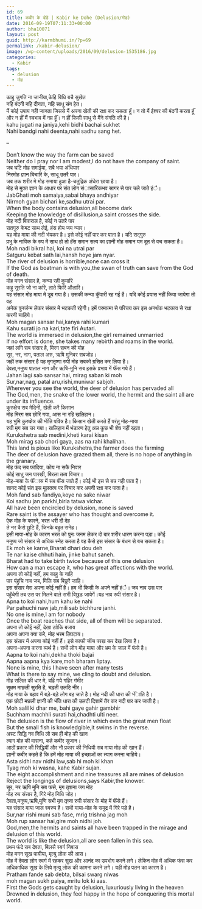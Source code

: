```yaml
---
id: 69
title: कबीर के दोहे | Kabir ke Dohe (Delusion/मोह)
date: 2016-09-19T07:11:33+00:00
author: bha10071
layout: post
guid: http://karmbhumi.in/?p=69
permalink: /kabir-delusion/
image: /wp-content/uploads/2016/09/delusion-1535186.jpg
categories:
  - Kabir
tags:
  - delusion
  - मोह
---
```

<div class="doha notranslate">
  <div class="hindi original">
    काहु जुगति ना जानीया,केहि बिधि बचै सुखेत<br /> नहि बंदगी नहि दीनता, नहि साधु संग हेत।
  </div>
  
  <div class="hindi">
    मैं कोई उपाय नहीे जानता जिससे मैं अपना खेती की रक्षा कर सकता हूॅ। न तो मैं ईश्वर की बंदगी करता हूॅं<br /> और न हीं मैं स्वभाव में नम्र हूॅं। न हीं किसी साधु से मैंने संगति की है।
  </div>
  
  <div class="eng original">
    kahu jugati na janiya,kehi bidhi bachai sukhet<br /> Nahi bandgi nahi deenta,nahi sadhu sang het.
  </div>
  
  <p>
    &#8211;
  </p>
  
  <div class="eng meaning">
    Don&#8217;t know the way the farm can be saved<br /> Neither do I pray nor I am modest,I do not have the company of saint.
  </div>
</div>

<div class="doha notranslate">
  <div class="hindi original">
    जब घटि मोह समाईया, सबै भया अंधियार<br /> निरमोह ज्ञान बिचारि के, साधू उतरै पार।
  </div>
  
  <div class="hindi">
    जब तक शरीर मे मोह समाया हुआ है-चतुद्रिक अंधेरा छाया है।<br /> मोह से मुक्त ज्ञान के आधार पर संत लोग संासारिकभव सागर से पार चले जाते हंै।
  </div>
  
  <div class="eng original">
    JabGhati moh samaiya,sabai bhaya andhiyar<br /> Nirmoh gyan bichari ke,sadhu utrai par.
  </div>
  
  <div class="eng meaning">
    When the body contains delusion,all become dark<br /> Keeping the knowledge of disillusion,a saint crosses the side.
  </div>
</div>

<div class="doha notranslate">
  <div class="hindi original">
    मोह नदी बिकराल है, कोई न उतरै पार<br /> सतगुरु केबट साथ लेई, हंस होय जम न्यार।
  </div>
  
  <div class="hindi">
    यह मोह माया की नदी भंयकर है। इसे कोई नहीं पार कर पाता है। यदि सद्गुरु<br /> प्रभु के नाविक के रुप में साथ हो तो हॅंस समान सत्य का ज्ञानी मोह समान यम दूत से वच सकता है।
  </div>
  
  <div class="eng original">
    Moh nadi bikral hai, koi na utrai par<br /> Satguru kebat sath lai,hansh hoye jam nyar.
  </div>
  
  <div class="eng meaning">
    The river of delusion is horrible,none can cross it<br /> If the God as boatman is with you,the swan of truth can save from the God of death.
  </div>
</div>

<div class="doha notranslate">
  <div class="hindi original">
    मोह मगन संसार है, कन्या रही कुमारि<br /> कहु सुरति जो ना करि, ताते फिरि औतारि।
  </div>
  
  <div class="hindi">
    यह संसार मोह माया मे डूब गया है। उसकी कन्या कुॅंवारी रह गई है। यदि कोई प्रयास नहीं किया जायेगा तो वह<br /> अनेक पुनर्जन्म लेकर संसार में भटकती रहेगी। हमें परमात्मा से परिचय कर इस अनर्थक भटकाव से रक्षा करनी चाहिये।
  </div>
  
  <div class="eng original">
    Moh magan sansar hai,kanya rahi kumari<br /> Kahu surati jo na kari,tate firi Autari.
  </div>
  
  <div class="eng meaning">
    The world is immersed in delusion,the girl remained unmarried<br /> If no effort is done, she takes many rebirth and roams in the world.
  </div>
</div>

<div class="doha notranslate">
  <div class="hindi original">
    जहां लगि सब संसार है, मिरग सबन की मोह<br /> सुर, नर, नाग, पताल अरु, ऋषि मुनिवर सबजोह।
  </div>
  
  <div class="hindi">
    जहाॅं तक संसार है यह मृगतृष्णा रुपी मोह सबको ग्रसित कर लिया है।<br /> देवता,मनुष्य पाताल नाग और ऋषि-मुनि सब इसके प्रभाव में फॅंस गये हैं।
  </div>
  
  <div class="eng original">
    Jahan lagi sab sansar hai, mirag saban ki moh<br /> Sur,nar,nag, patal aru,rishi,muniwar sabjoh.
  </div>
  
  <div class="eng meaning">
    Wherever you see the world, the deer of delusion has pervaded all<br /> The God,men, the snake of the lower world, the hermit and the saint all are under its influence.
  </div>
</div>

<div class="doha notranslate">
  <div class="hindi original">
    कुरुक्षेत्र सब मेदिनी, खेती करै किसान<br /> मोह मिरग सब छोरि गया, आस ना रहि खलिहान।
  </div>
  
  <div class="hindi">
    यह भुमि कुरुक्षेत्र की भाॅंति पवित्र है। किसान खेती करते हैं परंतु मोह-माया<br /> रुपी मृग सब चर गया। खलिहान में भंडारण हेतु अन्न कुछ भी शेष नहीं रहता।
  </div>
  
  <div class="eng original">
    Kurukshetra sab medini,kheti karai kisan<br /> Moh mirag sab chori gaya, aas na rahi khalihan.
  </div>
  
  <div class="eng meaning">
    This land is pious like Kurukshetra,the farmer does the farming<br /> The deer of delusion have grazed them all, there is no hope of anything in the granary.
  </div>
</div>

<div class="doha notranslate">
  <div class="hindi original">
    मोह फंद सब फांदिया, कोय ना सकै निवार<br /> कोई साधु जन पारखी, बिरला तत्व विचार।
  </div>
  
  <div class="hindi">
    मोह-माया के फॅंास में सब फॅंस जाते हैं। कोई भी इस से बच नही पाता है।<br /> शायद कोई संत इस मूलतत्व पर विचार कर अपनी रक्षा कर पाता है।
  </div>
  
  <div class="eng original">
    Moh fand sab fandiya,koye na sake niwar<br /> Koi sadhu jan parkhi,birla tatwa vichar.
  </div>
  
  <div class="eng meaning">
    All have been encircled by delusion, none is saved<br /> Rare saint is the assayer who has thought and overcome it.
  </div>
</div>

<div class="doha notranslate">
  <div class="hindi original">
    ऐक मोह के कारने, भरत धरी दौ देह<br /> ते नर कैसे छुटि हैं, जिनके बहुत सनेह।
  </div>
  
  <div class="hindi">
    इसी माया-मोह के कारण भरत को पुनः जनम लेकर दो बार शरीर धारण करना पड़ा। कोई<br /> मनुष्य जो संसार से अधिक स्नेह करता है वह कैसे इस संसार के बंधन से बच सकता है।
  </div>
  
  <div class="eng original">
    Ek moh ke karne,Bharat dhari dou deh<br /> Te nar kaise chhuti hain, jinke bahut saneh.
  </div>
  
  <div class="eng meaning">
    Bharat had to take birth twice because of this one delusion<br /> How can a man escape it, who has great affections with the world.
  </div>
</div>

<div class="doha notranslate">
  <div class="hindi original">
    अपना तो कोई नहीं, हम काहु के नाहि<br /> पार पंहुचि नाव जब, मिलि सब बिछुरै जाहि।
  </div>
  
  <div class="hindi">
    इस संसार मेरा अपना कोई नहीं है। हम भी किसी के अपने नहीं हंै। जब नाव उस पार<br /> पहूॅचेगी तब उस पर मिलने वाले सभी विछुड़ जायेगें।यह नाव रुपी संसार है।
  </div>
  
  <div class="eng original">
    Apna to koi nahi,hum kahu ke nahi<br /> Par pahuchi naw jab,mili sab bichhure janhi.
  </div>
  
  <div class="eng meaning">
    No one is mine,I am for nobody<br /> Once the boat reaches that side, all of them will be separated.
  </div>
</div>

<div class="doha notranslate">
  <div class="hindi original">
    अपना तो कोई नहीं, देखा ठाोकि बजाय<br /> अपना अपना क्या करे, मोह भरम लिपटाय।
  </div>
  
  <div class="hindi">
    इस संसार में अपना कोई नहीं हैं। इसे काफी जाॅंच परख कर देख लिया है।<br /> अपना-अपना करना व्यर्थ है। सभी लोग मोह माया और भ्रम के जाल में फंसे है।
  </div>
  
  <div class="eng original">
    Aapna to koi nahi,dekha thoki bajai<br /> Aapna aapna kya kare,moh bharam liptay.
  </div>
  
  <div class="eng meaning">
    None is mine, this I have seen after many tests<br /> What is there to say mine, we cling to doubt and delusion.
  </div>
</div>

<div class="doha notranslate">
  <div class="hindi original">
    मोह सलिल की धार मे, बहि गये गहिर गंभीर<br /> सुक्षम माछली सुरति है, चढ़ती उलटि नीर।
  </div>
  
  <div class="hindi">
    मोह माया के बहाव में बड़े-बड़े लोग बह जाते है। मोह नदी की धारा की भॅंाति है।<br /> एक छोटी मछली ज्ञानी की भॅंति धारा की उलटी दिशामें तैर कर नदी पार कर जाती है।
  </div>
  
  <div class="eng original">
    Moh salil ki dhar me, bahi gaye gahir gambhir<br /> Suchham machhli surati hai,chadhti ulti neer.
  </div>
  
  <div class="eng meaning">
    The delusion is the flow of river in which even the great men float<br /> But the small fish is knowledgible,it swims in the reverse.
  </div>
</div>

<div class="doha notranslate">
  <div class="hindi original">
    अस्ट सिद्धि नव निधि लौ सब ही मोह की खान<br /> त्याग मोह की वासना, कहे कबीर सुजान।
  </div>
  
  <div class="hindi">
    आठों प्रकार की सिद्धियाॅं और नौ प्रकार की निधियाॅ सब माया मोह की खान हैं।<br /> ज्ञानी कबीर कहते है कि हमें मोह माया की इच्छाओं का त्याग करना चाहिये।
  </div>
  
  <div class="eng original">
    Asta sidhi nav nidhi law,sab hi moh ki khan<br /> Tyag moh ki wasna, kahe Kabir sujan.
  </div>
  
  <div class="eng meaning">
    The eight accomplishment and nine treasures all are mines of delusion<br /> Reject the longings of delusions,says Kabir,the knower.
  </div>
</div>

<div class="doha notranslate">
  <div class="hindi original">
    सुर, नर ऋषि मुनि सब फसे, मृग तृशना जग मोह<br /> मोह रुप संसार है, गिरे मोह निधि जोह।
  </div>
  
  <div class="hindi">
    देवता,मनुष्य,ऋषि,मुणि सभी मृग तृष्णा रुपी संसार के मोह में फॅंसे हैं।<br /> यह संसार माया जाल स्वरुप है। सभी माया-मोह के समुद्र में गिरे पड़े है।
  </div>
  
  <div class="eng original">
    Sur,nar rishi muni sab fase, mrig trishna jag moh<br /> Moh rup sansar hai,gire moh nidhi joh.
  </div>
  
  <div class="eng meaning">
    God,men,the hermits and saints all have been trapped in the mirage and delusion of this world.<br /> The world is like the delusion,all are seen fallen in this sea.
  </div>
</div>

<div class="doha notranslate">
  <div class="hindi original">
    प्रथम फंदे सब देवता, बिलसै स्वर्ग निवास<br /> मोह मगन सुख पायीया, मृत्यु लोक की आस।
  </div>
  
  <div class="hindi">
    मोह में देवता लोग स्वर्ग में रहकर सुख और आनंद का उपभोग करने लगे। लेकिन मोह में अधिक फंस कर<br /> अधिकाधिक सुख के लिये मृत्यु लोक की कामना करने लगे। यही मोह पतन का कारण है।
  </div>
  
  <div class="eng original">
    Pratham fande sab debta, bilsai swarg niwas<br /> moh magan sukh paiya, mritu lok ki aas.
  </div>
  
  <div class="eng meaning">
    First the Gods gets caught by delusion, luxuriously living in the heaven<br /> Drowned in delusion, they feel happy in the hope of conquering this mortal world.
  </div>
</div>